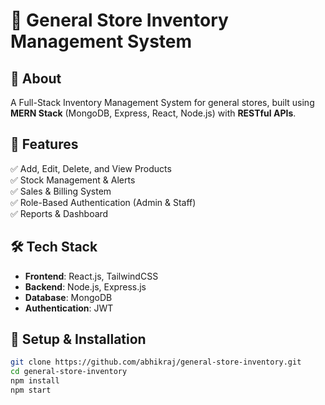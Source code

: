 # 🏪 General Store Inventory Management System  

## 📌 About  
A Full-Stack Inventory Management System for general stores, built using **MERN Stack** (MongoDB, Express, React, Node.js) with **RESTful APIs**.  

## 🚀 Features  
✅ Add, Edit, Delete, and View Products  
✅ Stock Management & Alerts  
✅ Sales & Billing System  
✅ Role-Based Authentication (Admin & Staff)  
✅ Reports & Dashboard  

## 🛠️ Tech Stack  
- **Frontend**: React.js, TailwindCSS  
- **Backend**: Node.js, Express.js  
- **Database**: MongoDB  
- **Authentication**: JWT  

## 🔧 Setup & Installation  
```bash
git clone https://github.com/abhikraj/general-store-inventory.git  
cd general-store-inventory  
npm install  
npm start  
